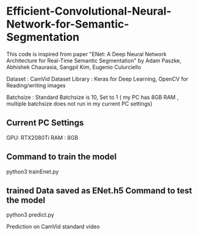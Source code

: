 # Efficient-Convolutional-Neural-Network-for-Semantic-Segmentation

This code is inspired from paper "ENet: A Deep Neural Network Architecture for Real-Time Semantic Segmentation" by Adam Paszke, Abhishek Chaurasia, Sangpil Kim, Eugenio Culurciello

Dataset : CamVid Dataset
Library : Keras for Deep Learning, OpenCV for Reading/writing images

Batchsize :  Standard Batchsize is 10, Set to 1 ( my PC  has 8GB RAM , multiple batchsize does not run in my current PC settings)

Current PC Settings
-------------------
GPU: RTX2080Ti
RAM : 8GB



Command to train the model
-------------------------
python3 trainEnet.py

trained Data saved as ENet.h5
Command to test the model
-------------------------
python3 predict.py

Prediction on CamVid standard video

